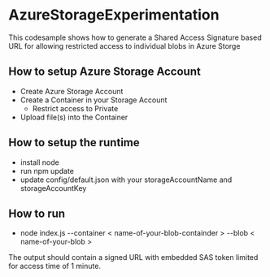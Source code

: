 # AzureStorageExperimentation

This codesample shows how to generate a Shared Access Signature based URL for allowing restricted access to individual blobs in Azure Storge

## How to setup Azure Storage Account

* Create Azure Storage Account
* Create a Container in your Storage Account
  * Restrict access to Private
* Upload file(s) into the Container

## How to setup the runtime
* install node
* run npm update
* update config/default.json with your storageAccountName and storageAccountKey

## How to run
* node index.js --container < name-of-your-blob-containder >  --blob < name-of-your-blob >

The output should contain a signed URL with embedded SAS token limited for access time of 1 minute.

